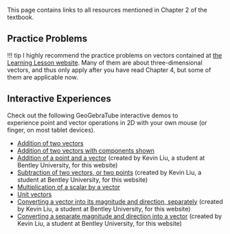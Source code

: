 
This page contains links to all resources mentioned in Chapter 2 of the
textbook.

## Practice Problems

!!! tip
    I highly recommend the practice problems on vectors contained at [the
    Learning Lesson website](http://www.leadinglesson.com/vectors). Many of
    them are about three-dimensional vectors, and thus only apply after you
    have read Chapter 4, but some of them are applicable now.

## Interactive Experiences

Check out the following GeoGebraTube interactive demos to experience point
and vector operations in 2D with your own mouse (or finger, on most tablet
devices).

  * [Addition of two vectors](https://www.geogebratube.org/student/m26943)
  * [Addition of two vectors with components
    shown](https://www.geogebratube.org/student/m50342)
  * [Addition of a point and a
    vector](http://tube.geogebra.org/student/mC0ud98ge) (created by Kevin
    Liu, a student at Bentley University, for this website)
  * [Subtraction of two vectors, or two
    points](http://tube.geogebra.org/student/mrh7MpBiU) (created by Kevin
    Liu, a student at Bentley University, for this website)
  * [Multiplication of a scalar by a
    vector](https://www.geogebratube.org/student/m25989)
  * [Unit vectors](https://www.geogebratube.org/student/m3550)
  * [Converting a vector into its magnitude and direction,
    separately](http://tube.geogebra.org/student/mgM0mDgFq) (created by
    Kevin Liu, a student at Bentley University, for this website)
  * [Converting a separate magnitude and direction into a
    vector](http://tube.geogebra.org/student/ms7mbF5k1) (created by Kevin
    Liu, a student at Bentley University, for this website)
